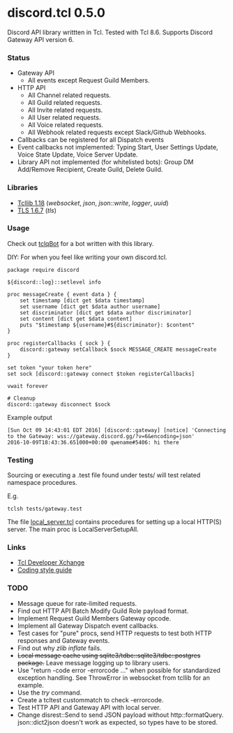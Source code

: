 # discord.tcl 0.5.0
Discord API library writtten in Tcl.
Tested with Tcl 8.6.
Supports Discord Gateway API version 6.

### Status

- Gateway API
  - All events except Request Guild Members.
- HTTP API
  - All Channel related requests.
  - All Guild related requests.
  - All Invite related requests.
  - All User related requests.
  - All Voice related requests.
  - All Webhook related requests except Slack/Github Webhooks.
- Callbacks can be registered for all Dispatch events
- Event callbacks not implemented: Typing Start, User Settings Update,
  Voice State Update, Voice Server Update.
- Library API not implemented (for whitelisted bots): Group DM Add/Remove
  Recipient, Create Guild, Delete Guild.

### Libraries

- [Tcllib 1.18](http://www.tcl.tk/software/tcllib) (*websocket*, *json*,
    *json::write*, *logger*, *uuid*)
- [TLS 1.6.7](https://sourceforge.net/projects/tls) (*tls*)

### Usage
Check out [tclqBot](https://github.com/qwename/tclqBot) for a bot written
with this library.

DIY: For when you feel like writing your own discord.tcl.
```
package require discord

${discord::log}::setlevel info

proc messageCreate { event data } {
    set timestamp [dict get $data timestamp]
    set username [dict get $data author username]
    set discriminator [dict get $data author discriminator]
    set content [dict get $data content]
    puts "$timestamp ${username}#${discriminator}: $content"
}

proc registerCallbacks { sock } {
    discord::gateway setCallback $sock MESSAGE_CREATE messageCreate
}

set token "your token here"
set sock [discord::gateway connect $token registerCallbacks]

vwait forever

# Cleanup
discord::gateway disconnect $sock
```

Example output
```
[Sun Oct 09 14:43:01 EDT 2016] [discord::gateway] [notice] 'Connecting to the Gateway: wss://gateway.discord.gg/?v=6&encoding=json'
2016-10-09T18:43:36.651000+00:00 qwename#5406: hi there
```

### Testing

Sourcing or executing a .test file found under tests/ will test related
namespace procedures.

E.g.
```
tclsh tests/gateway.test
```

The file [local\_server.tcl](/tests/local_server.tcl) contains procedures for
setting up a local HTTP(S) server. The main proc is LocalServerSetupAll.

### Links

- [Tcl Developer Xchange](https://tcl.tk)
- [Coding style guide](http://www.tcl.tk/doc/styleGuide.pdf)

### TODO

- Message queue for rate-limited requests.
- Find out HTTP API Batch Modify Guild Role payload format.
- Implement Request Guild Members Gateway opcode.
- Implement all Gateway Dispatch event callbacks.
- Test cases for "pure" procs, send HTTP requests to test both HTTP responses
  and Gateway events.
- Find out why *zlib inflate* fails.
- ~~Local message cache using sqlite3/tdbc::sqlite3/tdbc::postgres package.~~
  Leave message logging up to library users.
- Use "return -code error -errorcode ..." when possible for standardized
  exception handling. See ThrowError in websocket from tcllib for an example.
- Use the *try* command.
- Create a tcltest custommatch to check -errorcode.
- Test HTTP API and Gateway API with local server.
- Change disrest::Send to send JSON payload without http::formatQuery.
  json::dict2json doesn't work as expected, so types have to be stored.
